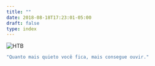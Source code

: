 ```yaml
---
title: ""
date: 2018-08-18T17:23:01-05:00
draft: false
type: index
---
```


![HTB](/279915.png)

```sh
"Quanto mais quieto você fica, mais consegue ouvir."
```